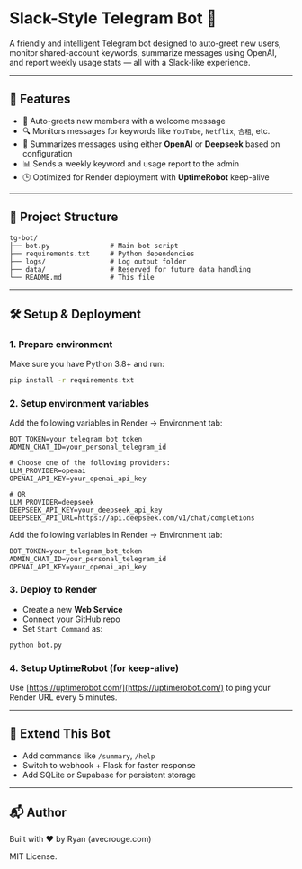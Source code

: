 # Slack-Style Telegram Bot 🤖

A friendly and intelligent Telegram bot designed to auto-greet new users, monitor shared-account keywords, summarize messages using OpenAI, and report weekly usage stats — all with a Slack-like experience.

---

## 🚀 Features

- 👋 Auto-greets new members with a welcome message
- 🔍 Monitors messages for keywords like `YouTube`, `Netflix`, `合租`, etc.
- 🧠 Summarizes messages using either **OpenAI** or **Deepseek** based on configuration
- 📊 Sends a weekly keyword and usage report to the admin
- 🕒 Optimized for Render deployment with **UptimeRobot** keep-alive

---

## 🧱 Project Structure

```
tg-bot/
├── bot.py               # Main bot script
├── requirements.txt     # Python dependencies
├── logs/                # Log output folder
├── data/                # Reserved for future data handling
└── README.md            # This file
```

---

## 🛠 Setup & Deployment

### 1. Prepare environment

Make sure you have Python 3.8+ and run:

```bash
pip install -r requirements.txt
```

### 2. Setup environment variables

Add the following variables in Render → Environment tab:

```
BOT_TOKEN=your_telegram_bot_token
ADMIN_CHAT_ID=your_personal_telegram_id

# Choose one of the following providers:
LLM_PROVIDER=openai
OPENAI_API_KEY=your_openai_api_key

# OR
LLM_PROVIDER=deepseek
DEEPSEEK_API_KEY=your_deepseek_api_key
DEEPSEEK_API_URL=https://api.deepseek.com/v1/chat/completions
```


Add the following variables in Render → Environment tab:

```
BOT_TOKEN=your_telegram_bot_token
ADMIN_CHAT_ID=your_personal_telegram_id
OPENAI_API_KEY=your_openai_api_key
```

### 3. Deploy to Render

- Create a new **Web Service**
- Connect your GitHub repo
- Set `Start Command` as:

```bash
python bot.py
```

### 4. Setup UptimeRobot (for keep-alive)

Use [https://uptimerobot.com/](https://uptimerobot.com/) to ping your Render URL every 5 minutes.

---

## 🧠 Extend This Bot

- Add commands like `/summary`, `/help`
- Switch to webhook + Flask for faster response
- Add SQLite or Supabase for persistent storage

---

## 📬 Author

Built with ❤️ by Ryan (avecrouge.com)

MIT License.
